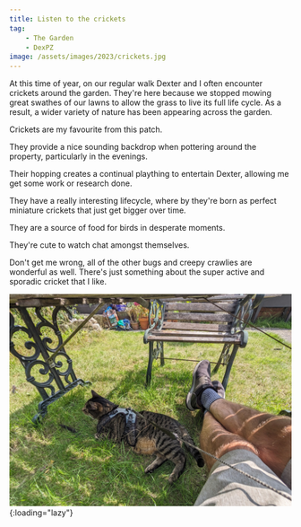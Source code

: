 ```yaml
---
title: Listen to the crickets
tag:
    - The Garden
    - DexPZ
image: /assets/images/2023/crickets.jpg
---
```


At this time of year, on our regular walk Dexter and I often encounter crickets around the garden. They're here because we stopped mowing great swathes of our lawns to allow the grass to live its full life cycle. As a result, a wider variety of nature has been appearing across the garden.

Crickets are my favourite from this patch.

They provide a nice sounding backdrop when pottering around the property, particularly in the evenings.

Their hopping creates a continual plaything to entertain Dexter, allowing me get some work or research done.

They have a really interesting lifecycle, where by they're born as perfect miniature crickets that just get bigger over time.

They are a source of food for birds in desperate moments.

They're cute to watch chat amongst themselves.

Don't get me wrong, all of the other bugs and creepy crawlies are wonderful as well. There's just something about the super active and sporadic cricket that I like.

![Dexter lying in the shade on the grass](/assets/images/2023/dexter-on-the-grass.jpg "Dexter the cat lying on in the shade"){:loading="lazy"}

